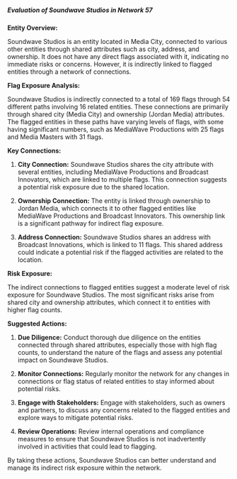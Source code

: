 ##### Evaluation of Soundwave Studios in Network 57

**Entity Overview:**

Soundwave Studios is an entity located in Media City, connected to various other entities through shared attributes such as city, address, and ownership. It does not have any direct flags associated with it, indicating no immediate risks or concerns. However, it is indirectly linked to flagged entities through a network of connections.

**Flag Exposure Analysis:**

Soundwave Studios is indirectly connected to a total of 169 flags through 54 different paths involving 16 related entities. These connections are primarily through shared city (Media City) and ownership (Jordan Media) attributes. The flagged entities in these paths have varying levels of flags, with some having significant numbers, such as MediaWave Productions with 25 flags and Media Masters with 31 flags.

**Key Connections:**

1. **City Connection:** Soundwave Studios shares the city attribute with several entities, including MediaWave Productions and Broadcast Innovators, which are linked to multiple flags. This connection suggests a potential risk exposure due to the shared location.

2. **Ownership Connection:** The entity is linked through ownership to Jordan Media, which connects it to other flagged entities like MediaWave Productions and Broadcast Innovators. This ownership link is a significant pathway for indirect flag exposure.

3. **Address Connection:** Soundwave Studios shares an address with Broadcast Innovations, which is linked to 11 flags. This shared address could indicate a potential risk if the flagged activities are related to the location.

**Risk Exposure:**

The indirect connections to flagged entities suggest a moderate level of risk exposure for Soundwave Studios. The most significant risks arise from shared city and ownership attributes, which connect it to entities with higher flag counts.

**Suggested Actions:**

1. **Due Diligence:** Conduct thorough due diligence on the entities connected through shared attributes, especially those with high flag counts, to understand the nature of the flags and assess any potential impact on Soundwave Studios.

2. **Monitor Connections:** Regularly monitor the network for any changes in connections or flag status of related entities to stay informed about potential risks.

3. **Engage with Stakeholders:** Engage with stakeholders, such as owners and partners, to discuss any concerns related to the flagged entities and explore ways to mitigate potential risks.

4. **Review Operations:** Review internal operations and compliance measures to ensure that Soundwave Studios is not inadvertently involved in activities that could lead to flagging.

By taking these actions, Soundwave Studios can better understand and manage its indirect risk exposure within the network.
